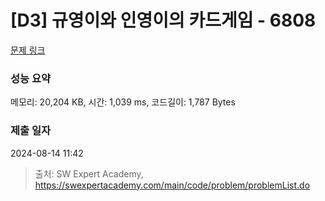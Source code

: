 # [D3] 규영이와 인영이의 카드게임 - 6808 

[문제 링크](https://swexpertacademy.com/main/code/problem/problemDetail.do?contestProbId=AWgv9va6HnkDFAW0) 

### 성능 요약

메모리: 20,204 KB, 시간: 1,039 ms, 코드길이: 1,787 Bytes

### 제출 일자

2024-08-14 11:42



> 출처: SW Expert Academy, https://swexpertacademy.com/main/code/problem/problemList.do